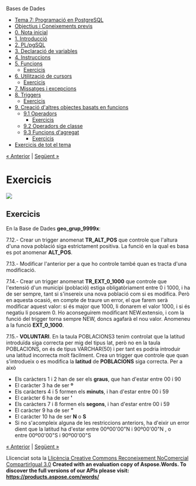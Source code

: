 Bases de Dades

- [Tema 7: Programació en PostgreSQL](index.md)
- [Objectius i Coneixements previs](objectius_i_coneixements_previs.md)
- [0. Nota inicial](0_nota_inicial.md)
- [1. Introducció](1_introducci.md)
- [2. PL/pgSQL](2_plpgsql.md)
- [3. Declaració de variables](3_declaraci_de_variables.md)
- [4. Instruccions](4_instruccions.md)
- [5. Funcions](5_funcions.md) 
  - [Exercicis](exercicis.md)
- [6. Utilització de cursors](6_utilitzaci_de_cursors.md) 
  - [Exercicis](exercicis0.md)
- [7. Missatges i excepcions](7_missatges_i_excepcions.md)
- [8. Triggers](8_triggers.md) 
  - [Exercicis](exercicis1.md)
- [9. Creació d'altres objectes basats en funcions](9_creaci_daltres_objectes_basats_en_funcions.md) 
  - [9.1 Operadors](91_operadors.md) 
    - [Exercicis](exercicis2.md)
  - [9.2 Operadors de classe](92_operadors_de_classe.md)
  - [9.3 Funcions d'agregat](93_funcions_dagregat.md) 
    - [Exercicis](exercicis3.md)
- [Exercicis de tot el tema](exercicis_de_tot_el_tema.md)

[« Anterior](8_triggers.md) | [Següent »](9_creaci_daltres_objectes_basats_en_funcions.md)
# <a name="main"></a>**Exercicis**
![](exercicis1.002.png)
## **Exercicis**
En la Base de Dades **geo\_grup\_9999x**:

7\.12.- Crear un trigger anomenat **TR\_ALT\_POS** que controle que l'altura d'una nova població siga estrictament positiva. La funció en la qual es basa es pot anomenar **ALT\_POS**. 

7\.13.- Modificar l'anterior per a que ho controle també quan es tracta d'una modificació.

7\.14.- Crear un trigger anomenat **TR\_EXT\_0\_1000** que controle que l'extensió d'un municipi (població) estiga obligatòriament entre 0 i 1000, i ha de ser sempre, tant si s'insereix una nova població com si es modifica. Però en aquesta ocasió, en compte de traure un error, el que farem serà modificar aquest valor: si és major que 1000, li donarem el valor 1000, i si és negatiu li posarem 0. Ho aconseguirem modificant NEW.extensio, i com la funció del trigger torna sempre NEW, doncs agafarà el nou valor. Anomeneu a la funció **EXT\_0\_1000**. 

7\.15.- **VOLUNTARI**. En la taula POBLACIONS3 tenim controlat que la latitud introduïda siga correcta per mig del tipus lat, però no en la taula POBLACIONS, on és de tipus VARCHAR(50) i per tant es podria introduir una latitud incorrecta molt fàcilment. Crea un trigger que controle que quan s'introdueix o es modifica la **latitud** de **POBLACIONS** siga correcta. Per a això

- Els caràcters 1 i 2 han de ser els **graus**, que han d'estar entre 00 i 90
- El caràcter 3 ha de ser **º**
- Els caràcters 4 i 5 formen els **minuts**, i han d'estar entre 00 i 59
- El caràcter 6 ha de ser **'**
- Els caràcters 7 i 8 formen els **segons**, i han d'estar entre 00 i 59
- El caràcter 9 ha de ser **"**
- El caràcter 10 ha de ser **N** o **S**
- Si no s'acompleix alguna de les restriccions anteriors, ha d'eixir un error dient que la latitud ha d'estar entre 00º00'00"N i 90º00'00"N , o entre 00º00'00"S i 90º00'00"S
 

[« Anterior](8_triggers.md) | [Següent »](9_creaci_daltres_objectes_basats_en_funcions.md)

Llicenciat sota la [Llicència Creative Commons Reconeixement NoComercial CompartirIgual 3.0](http://creativecommons.org/licenses/by-nc-sa/3.0/)
**Created with an evaluation copy of Aspose.Words. To discover the full versions of our APIs please visit: https://products.aspose.com/words/**

